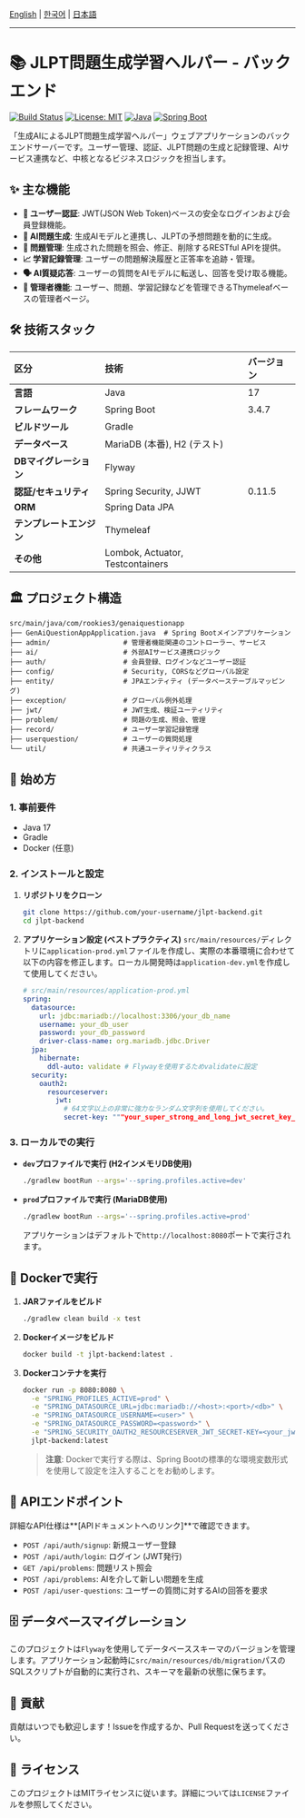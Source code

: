 [English](./README.md) | [한국어](./README.ko.md) | [日本語](./README.ja.md)

---

# 📚 JLPT問題生成学習ヘルパー - バックエンド

[![Build Status](https://img.shields.io/badge/build-passing-brightgreen.svg)](https://github.com/user/repo/actions)
[![License: MIT](https://img.shields.io/badge/License-MIT-yellow.svg)](./LICENSE)
[![Java](https://img.shields.io/badge/Java-17-blue.svg)](#-tech-stack)
[![Spring Boot](https://img.shields.io/badge/Spring%20Boot-3.4.7-brightgreen.svg)](#-tech-stack)

「生成AIによるJLPT問題生成学習ヘルパー」ウェブアプリケーションのバックエンドサーバーです。ユーザー管理、認証、JLPT問題の生成と記録管理、AIサービス連携など、中核となるビジネスロジックを担当します。

## ✨ 主な機能

- **🔐 ユーザー認証**: JWT(JSON Web Token)ベースの安全なログインおよび会員登録機能。
- **🤖 AI問題生成**: 生成AIモデルと連携し、JLPTの予想問題を動的に生成。
- **📖 問題管理**: 生成された問題を照会、修正、削除するRESTful APIを提供。
- **📈 学習記録管理**: ユーザーの問題解決履歴と正答率を追跡・管理。
- **🗣️ AI質疑応答**: ユーザーの質問をAIモデルに転送し、回答を受け取る機能。
- **👑 管理者機能**: ユーザー、問題、学習記録などを管理できるThymeleafベースの管理者ページ。

## 🛠️ 技術スタック

| 区分 | 技術 | バージョン |
| :--- | :--- | :--- |
| **言語** | Java | 17 |
| **フレームワーク** | Spring Boot | 3.4.7 |
| **ビルドツール** | Gradle | |
| **データベース** | MariaDB (本番), H2 (テスト) | |
| **DBマイグレーション** | Flyway | |
| **認証/セキュリティ**| Spring Security, JJWT | 0.11.5 |
| **ORM** | Spring Data JPA | |
| **テンプレートエンジン**| Thymeleaf | |
| **その他** | Lombok, Actuator, Testcontainers | |

## 🏛️ プロジェクト構造

```
src/main/java/com/rookies3/genaiquestionapp
├── GenAiQuestionAppApplication.java  # Spring Bootメインアプリケーション
├── admin/                  # 管理者機能関連のコントローラー、サービス
├── ai/                     # 外部AIサービス連携ロジック
├── auth/                   # 会員登録、ログインなどユーザー認証
├── config/                 # Security, CORSなどグローバル設定
├── entity/                 # JPAエンティティ (データベーステーブルマッピング)
├── exception/              # グローバル例外処理
├── jwt/                    # JWT生成、検証ユーティリティ
├── problem/                # 問題の生成、照会、管理
├── record/                 # ユーザー学習記録管理
├── userquestion/           # ユーザーの質問処理
└── util/                   # 共通ユーティリティクラス
```

## 🚀 始め方

### 1. 事前要件

- Java 17
- Gradle
- Docker (任意)

### 2. インストールと設定

1.  **リポジトリをクローン**
    ```bash
    git clone https://github.com/your-username/jlpt-backend.git
    cd jlpt-backend
    ```

2.  **アプリケーション設定 (ベストプラクティス)**
    `src/main/resources/`ディレクトリに`application-prod.yml`ファイルを作成し、実際の本番環境に合わせて以下の内容を修正します。ローカル開発時は`application-dev.yml`を作成して使用してください。

    ```yaml
    # src/main/resources/application-prod.yml
    spring:
      datasource:
        url: jdbc:mariadb://localhost:3306/your_db_name
        username: your_db_user
        password: your_db_password
        driver-class-name: org.mariadb.jdbc.Driver
      jpa:
        hibernate:
          ddl-auto: validate # Flywayを使用するためvalidateに設定
      security:
        oauth2:
          resourceserver:
            jwt:
              # 64文字以上の非常に強力なランダム文字列を使用してください。
              secret-key: """your_super_strong_and_long_jwt_secret_key_here"""
    ```

### 3. ローカルでの実行

- **`dev`プロファイルで実行 (H2インメモリDB使用)**
  ```bash
  ./gradlew bootRun --args='--spring.profiles.active=dev'
  ```

- **`prod`プロファイルで実行 (MariaDB使用)**
  ```bash
  ./gradlew bootRun --args='--spring.profiles.active=prod'
  ```
  アプリケーションはデフォルトで`http://localhost:8080`ポートで実行されます。

## 🐳 Dockerで実行

1.  **JARファイルをビルド**
    ```bash
    ./gradlew clean build -x test
    ```

2.  **Dockerイメージをビルド**
    ```bash
    docker build -t jlpt-backend:latest .
    ```

3.  **Dockerコンテナを実行**
    ```bash
    docker run -p 8080:8080 \
      -e "SPRING_PROFILES_ACTIVE=prod" \
      -e "SPRING_DATASOURCE_URL=jdbc:mariadb://<host>:<port>/<db>" \
      -e "SPRING_DATASOURCE_USERNAME=<user>" \
      -e "SPRING_DATASOURCE_PASSWORD=<password>" \
      -e "SPRING_SECURITY_OAUTH2_RESOURCESERVER_JWT_SECRET-KEY=<your_jwt_secret>" \
      jlpt-backend:latest
    ```
    > **注意**: Dockerで実行する際は、Spring Bootの標準的な環境変数形式を使用して設定を注入することをお勧めします。

## 📖 APIエンドポイント

詳細なAPI仕様は**[APIドキュメントへのリンク]**で確認できます。

- `POST /api/auth/signup`: 新規ユーザー登録
- `POST /api/auth/login`: ログイン (JWT発行)
- `GET /api/problems`: 問題リスト照会
- `POST /api/problems`: AIを介して新しい問題を生成
- `POST /api/user-questions`: ユーザーの質問に対するAIの回答を要求

## 🗄️ データベースマイグレーション

このプロジェクトは`Flyway`を使用してデータベーススキーマのバージョンを管理します。アプリケーション起動時に`src/main/resources/db/migration`パスのSQLスクリプトが自動的に実行され、スキーマを最新の状態に保ちます。

## 🤝 貢献

貢献はいつでも歓迎します！Issueを作成するか、Pull Requestを送ってください。

## 📄 ライセンス

このプロジェクトはMITライセンスに従います。詳細については`LICENSE`ファイルを参照してください。
